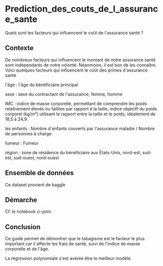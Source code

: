 # Prediction_des_couts_de_l_assurance_sante

Quels sont les facteurs qui influencent le coût de l'assurance santé ?



## Contexte

De nombreux facteurs qui influencent le montant de notre assurance santé sont indépendants de notre volonté. Néanmoins, il est bon de les connaître. Voici quelques facteurs qui influencent le coût des primes d'assurance santé

l'âge : l'âge du bénéficiaire principal

sexe : sexe du contractant de l'assurance, femme, homme

IMC : indice de masse corporelle, permettant de comprendre les poids relativement élevés ou faibles par rapport à la taille, indice objectif du poids corporel (kg/m²) utilisant le rapport entre la taille et le poids, idéalement de 18,5 à 24,9.

les enfants : Nombre d'enfants couverts par l'assurance maladie / Nombre de personnes à charge

fumeur : Fumeur

région : zone de résidence du bénéficiaire aux États-Unis, nord-est, sud-est, sud-ouest, nord-ouest





## Ensemble de données

Ce dataset provient de kaggle



## Démarche

Cf. le notebook ci-joint.



## Conclusion

Ce guide permet de démontrer que le tabagisme est le facteur le plus important car il affecte les frais de santé, suivi de l'indice de masse corporelle et de l'âge.

La régression polynomiale s'est avérée être le meilleur modèle.



